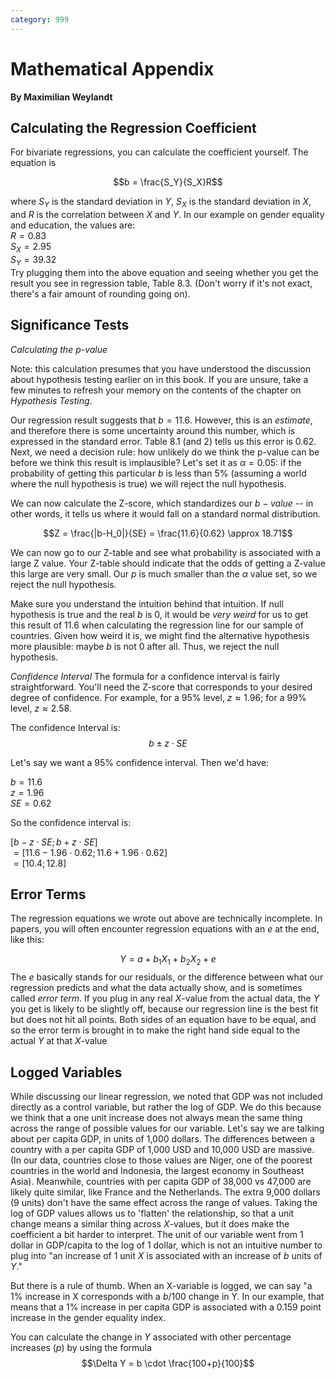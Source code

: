 ```yaml
---
category: 999
---
```


# Mathematical Appendix

**By Maximilian Weylandt**

## Calculating the Regression Coefficient

For bivariate regressions, you can calculate the coefficient yourself. The equation is 

$$b = \frac{S_Y}{S_X}R$$

where $S_Y$ is the standard deviation in $Y$, $S_X$ is the standard deviation in $X$, and $R$ is the correlation between $X$ and $Y$. In our example on gender equality and education, the values are:\
$R = 0.83$\
$S_X = 2.95$\
$S_Y = 39.32$\
Try plugging them into the above equation and seeing whether you get the result you see in regression table, Table 8.3. (Don't worry if it's not exact, there's a fair amount of rounding going on).

## Significance Tests

*Calculating the p-value*

Note: this calculation presumes that you have understood the discussion about hypothesis testing earlier on in this book. If you are unsure, take a few minutes to refresh your memory on the contents of the chapter on _Hypothesis Testing_.

Our regression result suggests that $b=11.6$. However, this is an *estimate*, and therefore there is some uncertainty around this number, which is expressed in the standard error. Table 8.1 (and 2) tells us this error is $0.62$. Next, we need a decision rule: how unlikely do we think the p-value can be before we think this result is implausible? Let's set it as $\alpha=0.05$: if the probability of getting this particular $b$ is less than $5\%$ (assuming a world where the null hypothesis is true) we will reject the null hypothesis.

We can now calculate the Z-score, which standardizes our $b-value$ -- in other words, it tells us where it would fall on a standard normal distribution.

$$Z = \frac{|b-H_0|}{SE} = \frac{11.6}{0.62} \approx 18.71$$

We can now go to our Z-table and see what probability is associated with a large Z value. Your Z-table should indicate that the odds of getting a Z-value this large are very small. Our $p$ is much smaller than the $\alpha$ value set, so we reject the null hypothesis.

Make sure you understand the intuition behind that intuition. If null hypothesis is true and the real $b$ is 0, it would be *very weird* for us to get this result of 11.6 when calculating the regression line for our sample of countries. Given how weird it is, we might find the alternative hypothesis more plausible: maybe $b$ is not $0$ after all. Thus, we reject the null hypothesis.

*Confidence Interval* The formula for a confidence interval is fairly straightforward. You'll need the Z-score that corresponds to your desired degree of confidence. For example, for a $95\%$ level, $z\approx1.96$; for a $99\%$ level, $z\approx 2.58$.

The confidence Interval is: $$b \pm z \cdot SE$$

Let's say we want a 95% confidence interval. Then we'd have:

$b = 11.6$\
$z = 1.96$\
$SE = 0.62$

So the confidence interval is: 

$[b - z \cdot SE ; b + z\cdot SE]$\
$= [11.6 - 1.96 \cdot 0.62 ; 11.6 + 1.96 \cdot 0.62 ]$\
$= [10.4; 12.8]$

## Error Terms

The regression equations we wrote out above are technically incomplete. In papers, you will often encounter regression equations with an $e$ at the end, like this:

$$Y = a + b_{1}X_{1} + b_{2}X_{2} + e$$ The $e$ basically stands for our residuals, or the difference between what our regression predicts and what the data actually show, and is sometimes called *error term*. If you plug in any real $X$-value from the actual data, the $Y$ you get is likely to be slightly off, because our regression line is the best fit but does not hit all points. Both sides of an equation have to be equal, and so the error term is brought in to make the right hand side equal to the actual $Y$ at that $X$-value

## Logged Variables

While discussing our linear regression, we noted that GDP was not included directly as a control variable, but rather the log of GDP. We do this because we think that a one unit increase does not always mean the same thing across the range of possible values for our variable. Let's say we are talking about per capita GDP, in units of 1,000 dollars. The differences between a country with a per capita GDP of 1,000 USD and 10,000 USD are massive. (In our data, countries close to those values are Niger, one of the poorest countries in the world and Indonesia, the largest economy in Southeast Asia). Meanwhile, countries with per capita GDP of 38,000 vs 47,000 are likely quite similar, like France and the Netherlands. The extra 9,000 dollars (9 units) don't have the same effect across the range of values. Taking the log of GDP values allows us to 'flatten' the relationship, so that a unit change means a similar thing across $X$-values, but it does make the coefficient a bit harder to interpret. The unit of our variable went from 1 dollar in GDP/capita to the log of 1 dollar, which is not an intuitive number to plug into "an increase of 1 unit $X$ is associated with an increase of $b$ units of $Y$.\"

But there is a rule of thumb. When an X-variable is logged, we can say \"a 1% increase in X corresponds with a $b/100$ change in Y. In our example, that means that a 1% increase in per capita GDP is associated with a 0.159 point increase in the gender equality index.

You can calculate the change in $Y$ associated with other percentage increases ($p$) by using the formula $$\Delta Y = b \cdot \frac{100+p}{100}$$